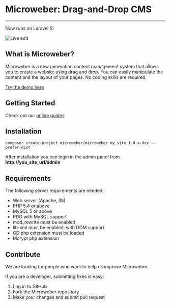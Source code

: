 # Microweber: Drag-and-Drop CMS
---

Now runs on Laravel 5!

![Live edit](http://microweber.com/cdn/microweber_screen_1.jpg "")

## What is Microweber?

Microweber is a new generation content management system that allows you to create a website using drag and drop.
You can easily manipulate the content and the layout of your pages. No coding skills are required.

[Try the demo here](http://demo.microweber.org/admin?username=demo&password=demo)

## Getting Started

Check out our [online guides](http://lab.microweber.com/l5/microweber-docs/guides/)

## Installation

`composer create-project microweber/microweber my_site 1.0.x-dev --prefer-dist`

After installation you can login in the admin panel from **http://you_site_url/admin**

## Requirements

The following server requirements are needed:
* Web server (Apache, IIS)
* PHP 5.4 or above
* MySQL 5 or above
* PDO with MySQL support
* mod_rewrite must be enabled
* lib-xml must be enabled, with DOM support
* GD php extension must be loaded
* Mcrypt php extension 

## Contribute
We are looking for people who want to help us improve Microweber. 

If you are a developer, submitting fixes is easy:

1. Log in to GitHub
2. Fork the Microweber repository
3. Make your changes and submit pull request
